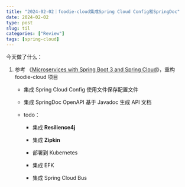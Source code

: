 ```yaml
---
title: "2024-02-02｜foodie-cloud集成Spring Cloud Config和SpringDoc"
date: 2024-02-02
type: post
slug: til
categories: ["Review"]
tags: [spring-cloud]
---
```




今天做了什么：

1. 参考 《[Microservices with Spring Boot 3 and Spring Cloud](https:/download.packt.com/free-ebook/9781805128694)》，重构 foodie-cloud 项目
   - 集成 Spring Cloud Config 使用文件保存配置文件
   
   - 集成 SpringDoc OpenAPI 基于 Javadoc 生成 API 文档
   
   - todo：
   
     - 集成 **Resilience4j**
   
     - 集成 **Zipkin**
   
     - 部署到 Kubernetes
   
     - 集成 EFK
   
     - 集成 Spring Cloud Bus
   
       

